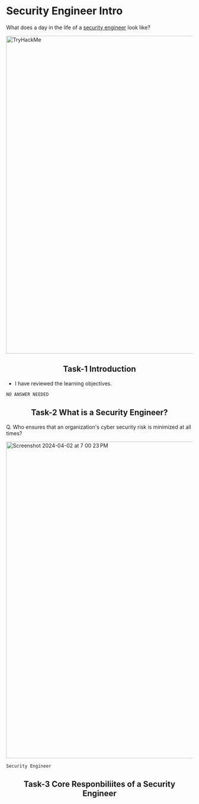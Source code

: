 # Security Engineer Intro

What does a day in the life of a [security engineer](https://tryhackme.com/r/room/securityengineerintro) look like?

<img width="855" alt="TryHackMe" src="https://github.com/Chrstphrcrtr/TryHackMe/assets/156831678/acf9e583-3f8f-4898-9c62-5eb34b77a49a">


<h2 align="center">Task-1 Introduction</h2>

- I have reviewed the learning objectives.

`NO ANSWER NEEDED`

<h2 align="center">Task-2 What is a Security Engineer?</h2>

Q. Who ensures that an organization's cyber security risk is minimized at all times?

<img width="852" alt="Screenshot 2024-04-02 at 7 00 23 PM" src="https://github.com/Chrstphrcrtr/TryHackMe/assets/156831678/92f639df-cb97-4903-b775-49cd69c09e9e">

 `Security Engineer`

<h2 align="center">Task-3 Core Responbiliites of a Security Engineer</h2>
